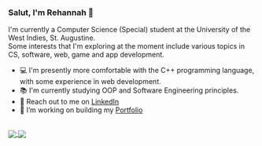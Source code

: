 ### Salut, I'm Rehannah 👋

I'm currently a Computer Science (Special) student at the University of the West Indies, St. Augustine. <br/>
Some interests that I'm exploring at the moment include various topics in CS, software, web, game and app development.

- 💻 I'm presently more comfortable with the C++ programming language, with some experience in web development.
- 📚 I'm currently studying OOP and Software Engineering principles.
- 📧 Reach out to me on [LinkedIn](https://www.linkedin.com/in/rehannahb/)
- 💬 I’m working on building my [Portfolio](https://rehannah.github.io/)
<br/>

<a href="https://rehannah.github.io/">
  <img align="center" src="https://github-readme-stats.vercel.app/api/top-langs/?username=Rehannah&hide=Pascal&layout=compact&theme=github_dark" />
</a>
<a href="https://github.com/Rehannah">
  <img align="center" src="https://github-readme-stats.vercel.app/api?username=rehannah&count_private=true&show_icons=true&hide=contribs,issues,stars&theme=github_dark" />
</a>

